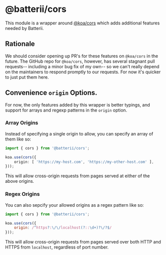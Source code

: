 # @batterii/cors
This module is a wrapper around [@koa/cors][1] which adds additional features
needed by Batterii.


## Rationale
We should consider opening up PR's for these features on `@koa/cors` in the
future. The GitHub repo for `@koa/cors`, however, has several stagnant pull
requests-- including a minor bug fix of my own-- so we can't really depend on
the maintainers to respond promptly to our requests. For now it's quicker to
just put them here.


## Convenience `origin` Options.
For now, the only features added by this wrapper is better typings, and support
for arrays and regexp patterns in the `origin` option.

### Array Origins
Instead of specifying a single origin to allow, you can specify an array of
them like so:

```ts
import { cors } from '@batterii/cors';

koa.use(cors({
	origin: [ 'https://my-host.com', 'https://my-other-host.com' ],
}));
```

This will allow cross-origin requests from pages served at either of the above
origins.


### Regex Origins
You can also sepcify your allowed origins as a regex pattern like so:

```js
import { cors } from '@batterii/cors';

koa.use(cors({
	origin: /^https?:\/\/localhost(?::\d+)?\/?$/
}));
```

This will allow cross-origin requests from pages served over both HTTP and HTTPS
from `localhost`, regardless of port number.

[1]: https://www.npmjs.com/package/@koa/cors
